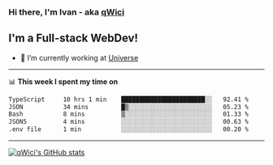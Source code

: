 ### Hi there, I'm Ivan - aka [qWici][website]

## I'm a Full-stack WebDev!
- 🔭 I’m currently working at [Universe][universe]

---

📊 **This week I spent my time on**
<!--START_SECTION:waka-->

```txt
TypeScript     10 hrs 1 min    ███████████████████████░░   92.41 %
JSON           34 mins         █▒░░░░░░░░░░░░░░░░░░░░░░░   05.23 %
Bash           8 mins          ▒░░░░░░░░░░░░░░░░░░░░░░░░   01.33 %
JSON5          4 mins          ░░░░░░░░░░░░░░░░░░░░░░░░░   00.63 %
.env file      1 min           ░░░░░░░░░░░░░░░░░░░░░░░░░   00.20 %
```

<!--END_SECTION:waka-->

---

[![qWici's GitHub stats](https://github-readme-stats.vercel.app/api?username=qWici)](https://github.com/qWici/github-readme-stats)

[website]: https://devkucher.com
[twitter]: https://twitter.com/KucherDev
[linkedin]: https://www.linkedin.com/in/ivankucher
[universe]: https://universeapps.limited
